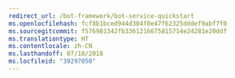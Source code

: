 ```yaml
---
redirect_url: /bot-framework/bot-service-quickstart
ms.openlocfilehash: fcf8b1bced944d304f0e47f62325dddef9abf7f0
ms.sourcegitcommit: f576981342fb3361216675815714e24281e20ddf
ms.translationtype: HT
ms.contentlocale: zh-CN
ms.lasthandoff: 07/18/2018
ms.locfileid: "39297050"
---
```

